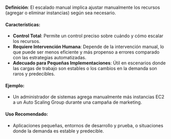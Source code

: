 **Definición**: El escalado manual implica ajustar manualmente los recursos (agregar o eliminar instancias) según sea necesario.

#### Características:

- **Control Total**: Permite un control preciso sobre cuándo y cómo escalar los recursos.
- **Requiere Intervención Humana**: Depende de la intervención manual, lo que puede ser menos eficiente y más propenso a errores comparado con las estrategias automatizadas.
- **Adecuado para Pequeñas Implementaciones**: Útil en escenarios donde las cargas de trabajo son estables o los cambios en la demanda son raros y predecibles.

#### Ejemplo:

- Un administrador de sistemas agrega manualmente más instancias EC2 a un Auto Scaling Group durante una campaña de marketing.

#### Uso Recomendado:

- Aplicaciones pequeñas, entornos de desarrollo y prueba, o situaciones donde la demanda es estable y predecible.